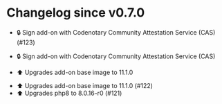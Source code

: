 # Changelog since v0.7.0
- 🔒 Sign add-on with Codenotary Community Attestation Service (CAS) (#123)

* 🔒 Sign add-on with Codenotary Community Attestation Service (CAS)

* ⬆️ Upgrades add-on base image to 11.1.0 
- ⬆️ Upgrades add-on base image to 11.1.0 (#122) 
- ⬆️ Upgrades php8 to 8.0.16-r0 (#121) 
